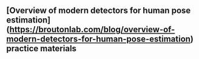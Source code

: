 ## [Overview of modern detectors for human pose estimation] (https://broutonlab.com/blog/overview-of-modern-detectors-for-human-pose-estimation) practice materials
